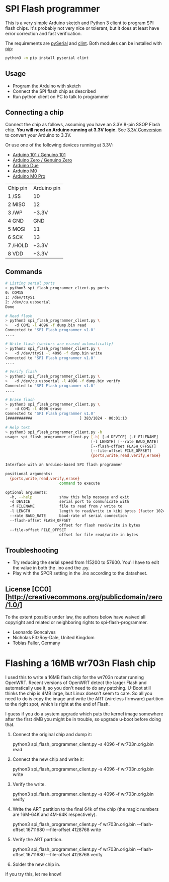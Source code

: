 
SPI Flash programmer
====================

This is a very simple Arduino sketch and Python 3 client to program SPI flash chips. It's probably not very nice or tolerant, but it does at least have error correction and fast verification.

The requirements are [pySerial](https://github.com/pyserial/pyserial) and [clint](https://github.com/kennethreitz/clint). Both modules can be installed with [pip](https://pip.pypa.io/en/stable/installing/):

```bash
python3 -m pip install pyserial clint
```

Usage
-----

  - Program the Arduino with sketch
  - Connect the SPI flash chip as described
  - Run python client on PC to talk to programmer

Connecting a chip
-----------------

Connect the chip as follows, assuming you have an 3.3V 8-pin SSOP Flash chip.
<b>You will need an Arduino running at 3.3V logic.</b> See [3.3V Conversion](https://learn.adafruit.com/arduino-tips-tricks-and-techniques/3-3v-conversion) to convert your Arduino to 3.3V.

Or use one of the following devices running at 3.3V:

  - [Arduino 101 / Genuino 101](https://store.arduino.cc/genuino-101)
  - [Arduino Zero / Genuino Zero](https://store.arduino.cc/genuino-zero)
  - [Arduino Due](https://store.arduino.cc/arduino-due)
  - [Arduino M0](https://store.arduino.cc/arduino-m0)
  - [Arduino M0 Pro](https://store.arduino.cc/arduino-m0-pro)

<table>
<tr><td>Chip pin</td><td>Arduino pin</td> </tr>
<tr><td>1 /SS</td><td>10</td></tr>
<tr><td>2 MISO</td><td>12</td></tr>
<tr><td>3 /WP</td><td>+3.3V</td></tr>
<tr><td>4 GND</td><td>GND</td></tr>
<tr><td>5 MOSI</td><td>11</td></tr>
<tr><td>6 SCK</td><td>13</td></tr>
<tr><td>7 /HOLD</td><td>+3.3V</td></tr>
<tr><td>8 VDD</td><td>+3.3V</td></tr>
</table>

Commands
-------

```bash
# Listing serial ports
> python3 spi_flash_programmer_client.py ports
0: COM15
1: /dev/ttyS1
2: /dev/cu.usbserial
Done

# Read flash
> python3 spi_flash_programmer_client.py \
>   -d COM1 -l 4096 -f dump.bin read
Connected to 'SPI Flash programmer v1.0'
....

# Write flash (sectors are erased automatically)
> python3 spi_flash_programmer_client.py \
>   -d /dev/ttyS1 -l 4096 -f dump.bin write
Connected to 'SPI Flash programmer v1.0'
....

# Verify flash
> python3 spi_flash_programmer_client.py \
>   -d /dev/cu.usbserial -l 4096 -f dump.bin verify
Connected to 'SPI Flash programmer v1.0'
....

# Erase flash
> python3 spi_flash_programmer_client.py \
>   -d COM1 -l 4096 erase
Connected to 'SPI Flash programmer v1.0'
[###########                     ] 383/1024 - 00:01:13

# Help text
> python3 spi_flash_programmer_client.py -h
usage: spi_flash_programmer_client.py [-h] [-d DEVICE] [-f FILENAME]
                                      [-l LENGTH] [--rate BAUD_RATE]
                                      [--flash-offset FLASH_OFFSET]
                                      [--file-offset FILE_OFFSET]
                                      {ports,write,read,verify,erase}

Interface with an Arduino-based SPI flash programmer

positional arguments:
  {ports,write,read,verify,erase}
                        command to execute

optional arguments:
  -h, --help            show this help message and exit
  -d DEVICE             serial port to communicate with
  -f FILENAME           file to read from / write to
  -l LENGTH             length to read/write in kibi bytes (factor 1024)
  --rate BAUD_RATE      baud-rate of serial connection
  --flash-offset FLASH_OFFSET
                        offset for flash read/write in bytes
  --file-offset FILE_OFFSET
                        offset for file read/write in bytes
```

Troubleshooting
---------------

* Try reducing the serial speed from 115200 to 57600. You'll have to edit the value in both the .ino and the .py.
* Play with the SPCR setting in the .ino according to the datasheet.

License [CC0][http://creativecommons.org/publicdomain/zero/1.0/]
----------------------------------------------------------------

To the extent possible under law, the authors below have waived all copyright and related or neighboring rights to spi-flash-programmer.

  - Leonardo Goncalves
  - Nicholas FitzRoy-Dale, United Kingdom
  - Tobias Faller, Germany


Flashing a 16MB wr703n Flash chip
=================================
I used this to write a 16MB flash chip for the wr703n router running OpenWRT. Recent versions of OpenWRT detect the larger Flash and automatically use it, so you don't need to do any patching. U-Boot still thinks the chip is 4MB large, but Linux doesn't seem to care. So all you need to do is copy the image and write the ART (wireless firmware) partition to the right spot, which is right at the end of Flash.

I guess if you do a system upgrade which puts the kernel image somewhere after the first 4MB you might be in trouble, so upgrade u-boot before doing that.

1. Connect the original chip and dump it:

    python3 spi_flash_programmer_client.py -s 4096 -f wr703n.orig.bin read

2. Connect the new chip and write it:

    python3 spi_flash_programmer_client.py -s 4096 -f wr703n.orig.bin write

3. Verify the write.

    python3 spi_flash_programmer_client.py -s 4096 -f wr703n.orig.bin verify

3. Write the ART partition to the final 64k of the chip (the magic numbers are 16M-64K and 4M-64K respectively).

    python3 spi_flash_programmer_client.py -f wr703n.orig.bin --flash-offset 16711680 --file-offset 4128768 write

4. Verify the ART partition.

    python3 spi_flash_programmer_client.py -f wr703n.orig.bin --flash-offset 16711680 --file-offset 4128768 verify

5. Solder the new chip in.

If you try this, let me know!

